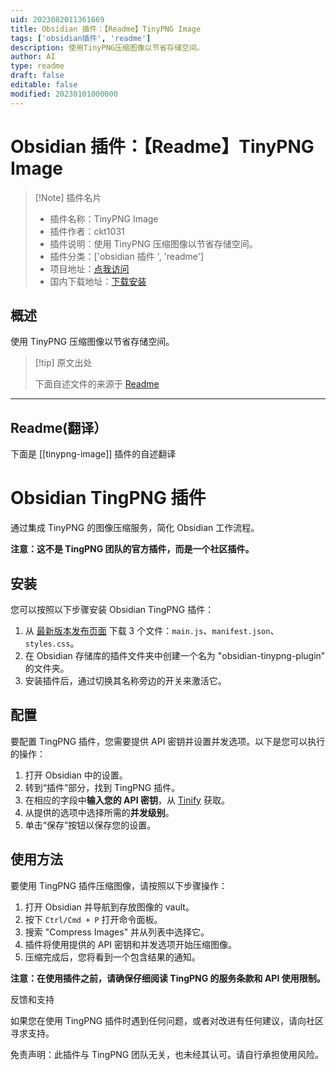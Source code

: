 ```yaml
---
uid: 2023082011361669
title: Obsidian 插件：【Readme】TinyPNG Image
tags: ['obsidian插件', 'readme']
description: 使用TinyPNG压缩图像以节省存储空间。
author: AI
type: readme
draft: false
editable: false
modified: 20230101000000
---
```


# Obsidian 插件：【Readme】TinyPNG Image

> [!Note] 插件名片
> - 插件名称：TinyPNG Image
> - 插件作者：ckt1031
> - 插件说明：使用 TinyPNG 压缩图像以节省存储空间。
> - 插件分类：['obsidian 插件 ', 'readme']
> - 项目地址：[点我访问](https://github.com/ckt1031/obsidian-tinypng-plugin)
> - 国内下载地址：[下载安装](https://pkmer.cn/products/plugin/pluginMarket/?tinypng-image)

## 概述

使用 TinyPNG 压缩图像以节省存储空间。

> [!tip] 原文出处
>
>下面自述文件的来源于 [Readme](https://ghproxy.net/https://raw.githubusercontent.com/ckt1031/obsidian-tinypng-plugin/master/README.md)
>

---

## Readme(翻译）

下面是 [[tinypng-image]] 插件的自述翻译

# Obsidian TingPNG 插件

通过集成 TinyPNG 的图像压缩服务，简化 Obsidian 工作流程。

**注意：这不是 TingPNG 团队的官方插件，而是一个社区插件。**

## 安装

您可以按照以下步骤安装 Obsidian TingPNG 插件：

1. 从 [最新版本发布页面](https://github.com/ckt1031/obsidian-tinypng-plugin/releases/latest) 下载 3 个文件：`main.js`、`manifest.json`、`styles.css`。
2. 在 Obsidian 存储库的插件文件夹中创建一个名为 "obsidian-tinypng-plugin" 的文件夹。
3. 安装插件后，通过切换其名称旁边的开关来激活它。

## 配置

要配置 TingPNG 插件，您需要提供 API 密钥并设置并发选项。以下是您可以执行的操作：

1. 打开 Obsidian 中的设置。
2. 转到“插件”部分，找到 TingPNG 插件。
3. 在相应的字段中**输入您的 API 密钥**，从 [Tinify](https://tinify.com/dashboard/api) 获取。
4. 从提供的选项中选择所需的**并发级别**。
5. 单击“保存”按钮以保存您的设置。

## 使用方法

要使用 TingPNG 插件压缩图像，请按照以下步骤操作：

1. 打开 Obsidian 并导航到存放图像的 vault。
2. 按下 `Ctrl/Cmd + P` 打开命令面板。
3. 搜索 "Compress Images" 并从列表中选择它。
4. 插件将使用提供的 API 密钥和并发选项开始压缩图像。
5. 压缩完成后，您将看到一个包含结果的通知。

**注意：在使用插件之前，请确保仔细阅读 TingPNG 的服务条款和 API 使用限制。**

反馈和支持

如果您在使用 TingPNG 插件时遇到任何问题，或者对改进有任何建议，请向社区寻求支持。

免责声明：此插件与 TingPNG 团队无关，也未经其认可。请自行承担使用风险。
